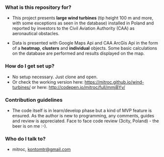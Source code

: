 ### What is this repository for? ###
* This project presents **large wind turbines** (tip height 100 m and more, with some exceptions as seen in the database) installed in Poland and reported by investors to the Civil Aviation Authority (CAA) as aeronautical obstacles.

* Data is presented with Google Maps Api and CAA ArcGis Api in the form of a **heatmap**, **clusters** and **individual** objects. Some basic calculations on the database are performed and results displayed on the map.

### How do I get set up? ###
* No setup necessary. Just clone and open.
* Or check the working version here: https://mitroc.github.io/wind-turbines/ or here: http://codepen.io/mitroc/full/mmjBYv/

### Contribution guidelines ###
* The code itself is in learn/develop phase but a kind of MVP feature is ensured. As the author is new to programming, any comments, guides and review is appreciated. Face to face code review (3city, Poland) - the beer is on me :-).  

### Who do I talk to? ###

* mitroc, kontomtr@gmail.com

